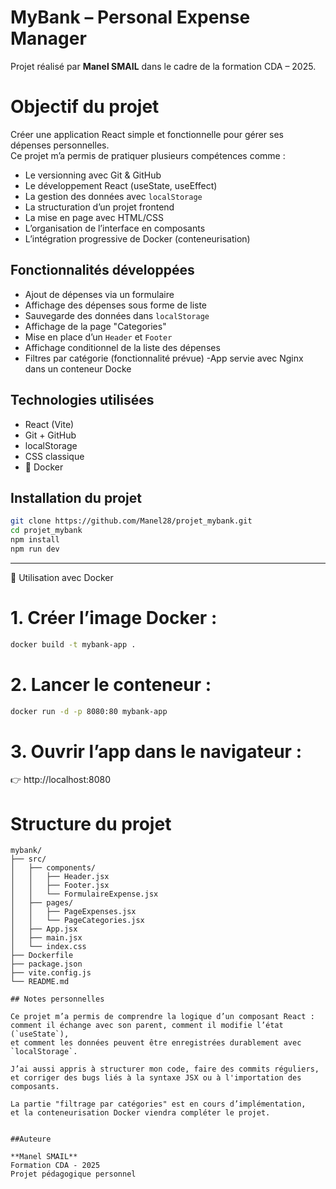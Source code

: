 # MyBank – Personal Expense Manager

Projet réalisé par **Manel SMAIL** dans le cadre de la formation CDA – 2025.



# Objectif du projet

Créer une application React simple et fonctionnelle pour gérer ses dépenses personnelles.  
Ce projet m’a permis de pratiquer plusieurs compétences comme :

- Le versionning avec Git & GitHub
- Le développement React (useState, useEffect)
- La gestion des données avec `localStorage`
- La structuration d’un projet frontend
- La mise en page avec HTML/CSS
- L’organisation de l’interface en composants
- L’intégration progressive de Docker (conteneurisation)



## Fonctionnalités développées

- Ajout de dépenses via un formulaire
- Affichage des dépenses sous forme de liste
- Sauvegarde des données dans `localStorage`
- Affichage de la page "Categories"
- Mise en place d’un `Header` et `Footer`
- Affichage conditionnel de la liste des dépenses
- Filtres par catégorie (fonctionnalité prévue)
-App servie avec Nginx dans un conteneur Docke



## Technologies utilisées

-  React (Vite)
-  Git + GitHub
-  localStorage
-  CSS classique
- 🐳 Docker 



##  Installation du projet

```bash
git clone https://github.com/Manel28/projet_mybank.git
cd projet_mybank
npm install
npm run dev
```

---
🐳 Utilisation avec Docker

# 1. Créer l’image Docker :

```bash
docker build -t mybank-app .
```

# 2. Lancer le conteneur :

```bash
docker run -d -p 8080:80 mybank-app
```

# 3. Ouvrir l’app dans le navigateur :

👉 http://localhost:8080

# Structure du projet

```
mybank/
├── src/
│   ├── components/
│   │   ├── Header.jsx
│   │   ├── Footer.jsx
│   │   └── FormulaireExpense.jsx
│   ├── pages/
│   │   ├── PageExpenses.jsx
│   │   └── PageCategories.jsx
│   ├── App.jsx
│   ├── main.jsx
│   └── index.css
├── Dockerfile
├── package.json
├── vite.config.js
└── README.md

## Notes personnelles

Ce projet m’a permis de comprendre la logique d’un composant React :  
comment il échange avec son parent, comment il modifie l’état (`useState`),  
et comment les données peuvent être enregistrées durablement avec `localStorage`.

J’ai aussi appris à structurer mon code, faire des commits réguliers,  
et corriger des bugs liés à la syntaxe JSX ou à l'importation des composants.

La partie "filtrage par catégories" est en cours d’implémentation,  
et la conteneurisation Docker viendra compléter le projet.


##Auteure

**Manel SMAIL**  
Formation CDA - 2025  
Projet pédagogique personnel
